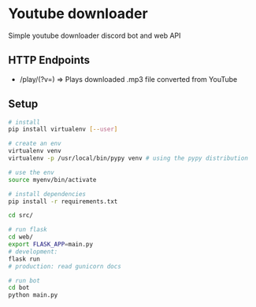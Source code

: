 # Youtube downloader

Simple youtube downloader discord bot and web API

## HTTP Endpoints
- /play/(?v=) => Plays downloaded .mp3 file converted from YouTube

## Setup
```bash
# install
pip install virtualenv [--user]

# create an env
virtualenv venv
virtualenv -p /usr/local/bin/pypy venv # using the pypy distribution

# use the env
source myenv/bin/activate

# install dependencies
pip install -r requirements.txt

cd src/

# run flask
cd web/
export FLASK_APP=main.py
# development:
flask run
# production: read gunicorn docs

# run bot
cd bot
python main.py
```